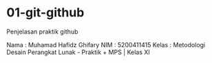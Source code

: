 # 01-git-github
Penjelasan praktik github

Nama  : Muhamad Hafidz Ghifary
NIM   : 5200411415
Kelas : Metodologi Desain Perangkat Lunak - Praktik + MPS | Kelas XI
